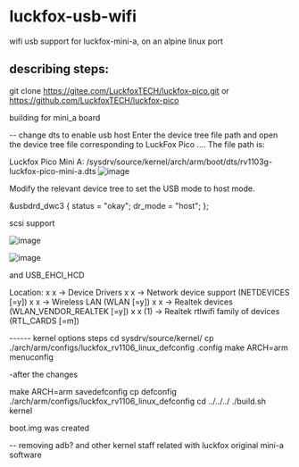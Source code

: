 # luckfox-usb-wifi
wifi usb support for luckfox-mini-a, on an alpine linux port

## describing steps:

git clone https://gitee.com/LuckfoxTECH/luckfox-pico.git
or 
https://github.com/LuckfoxTECH/luckfox-pico

building for mini_a board

-- change dts to enable usb host
Enter the device tree file path and open the device tree file corresponding to LuckFox Pico .... The file path is:

Luckfox Pico Mini A: <SDK directory>/sysdrv/source/kernel/arch/arm/boot/dts/rv1103g-luckfox-pico-mini-a.dts
 ![image](https://github.com/vjoco/luckfox-usb-wifi/assets/16479426/f2438470-73df-4eba-9802-fd0303fa9090)

Modify the relevant device tree to set the USB mode to host mode.

&usbdrd_dwc3 {
    status = "okay";
    dr_mode = "host";
};

scsi support

![image](https://github.com/vjoco/luckfox-usb-wifi/assets/16479426/19013121-4b07-4026-83d1-3b0fbde8fd35)

![image](https://github.com/vjoco/luckfox-usb-wifi/assets/16479426/fd7dda83-bdae-433f-a9fa-6be18b901895)

and USB_EHCI_HCD

Location:                                                                                                        x
  x     -> Device Drivers                                                                                              x
  x       -> Network device support (NETDEVICES [=y])                                                                  x
  x         -> Wireless LAN (WLAN [=y])                                                                                x
  x           -> Realtek devices (WLAN_VENDOR_REALTEK [=y])                                                            x
  x (1)         -> Realtek rtlwifi family of devices (RTL_CARDS [=m]) 

------ kernel options steps
cd sysdrv/source/kernel/
cp ./arch/arm/configs/luckfox_rv1106_linux_defconfig .config
make ARCH=arm menuconfig

-after the changes

make ARCH=arm savedefconfig
cp defconfig ./arch/arm/configs/luckfox_rv1106_linux_defconfig
cd ../../../
./build.sh kernel

 boot.img was created


-- removing adb? and other kernel staff related with luckfox original mini-a software

